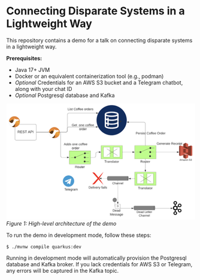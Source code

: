 # Connecting Disparate Systems in a Lightweight Way

This repository contains a demo for a talk on connecting disparate systems in a lightweight way.

**Prerequisites:**

- Java 17+ JVM
- Docker or an equivalent containerization tool (e.g., podman)
- _Optional_ Credentials for an AWS S3 bucket and a Telegram chatbot, along with your chat ID
- _Optional_ Postgresql database and Kafka

![Demo Architecture](camel-demo.png)
_Figure 1: High-level architecture of the demo_

To run the demo in development mode, follow these steps:

```bash
$ ./mvnw compile quarkus:dev
```

Running in development mode will automatically provision the Postgresql database and Kafka broker. If you lack credentials for AWS S3 or Telegram, any errors will be captured in the Kafka topic.